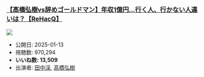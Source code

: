 ### [【高橋弘樹vs辞めゴールドマン】年収1億円…行く人、行かない人違いは？【ReHacQ】](https://www.youtube.com/watch?v=Ipck99H_vjU)
[![](https://img.youtube.com/vi/Ipck99H_vjU/sddefault.jpg)](https://www.youtube.com/watch?v=Ipck99H_vjU)
-   公開日: 2025-01-13
-   視聴数: 970,294
-   **いいね数: 13,509**
-   出演者: [田中渓](/rehacq_fan/people/田中渓 "wikilink"), [高橋弘樹](/rehacq_fan/people/高橋弘樹 "wikilink")
